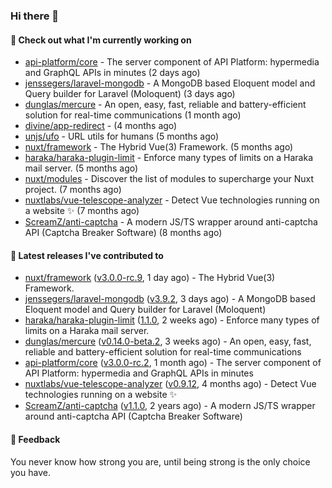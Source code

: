 ### Hi there 👋

#### 👷 Check out what I'm currently working on

- [api-platform/core](https://github.com/api-platform/core) - The server component of API Platform: hypermedia and GraphQL APIs in minutes (2 days ago)
- [jenssegers/laravel-mongodb](https://github.com/jenssegers/laravel-mongodb) - A MongoDB based Eloquent model and Query builder for Laravel (Moloquent) (3 days ago)
- [dunglas/mercure](https://github.com/dunglas/mercure) - An open, easy, fast, reliable and battery-efficient solution for real-time communications (1 month ago)
- [divine/app-redirect](https://github.com/divine/app-redirect) -  (4 months ago)
- [unjs/ufo](https://github.com/unjs/ufo) - URL utils for humans (5 months ago)
- [nuxt/framework](https://github.com/nuxt/framework) - The Hybrid Vue(3) Framework. (5 months ago)
- [haraka/haraka-plugin-limit](https://github.com/haraka/haraka-plugin-limit) - Enforce many types of limits on a Haraka mail server. (5 months ago)
- [nuxt/modules](https://github.com/nuxt/modules) - Discover the list of modules to supercharge your Nuxt project. (7 months ago)
- [nuxtlabs/vue-telescope-analyzer](https://github.com/nuxtlabs/vue-telescope-analyzer) - Detect Vue technologies running on a website ✨ (7 months ago)
- [ScreamZ/anti-captcha](https://github.com/ScreamZ/anti-captcha) - A modern JS/TS wrapper around anti-captcha API (Captcha Breaker Software) (8 months ago)

#### 🔭 Latest releases I've contributed to

- [nuxt/framework](https://github.com/nuxt/framework) ([v3.0.0-rc.9](https://github.com/nuxt/framework/releases/tag/v3.0.0-rc.9), 1 day ago) - The Hybrid Vue(3) Framework.
- [jenssegers/laravel-mongodb](https://github.com/jenssegers/laravel-mongodb) ([v3.9.2](https://github.com/jenssegers/laravel-mongodb/releases/tag/v3.9.2), 3 days ago) - A MongoDB based Eloquent model and Query builder for Laravel (Moloquent)
- [haraka/haraka-plugin-limit](https://github.com/haraka/haraka-plugin-limit) ([1.1.0](https://github.com/haraka/haraka-plugin-limit/releases/tag/1.1.0), 2 weeks ago) - Enforce many types of limits on a Haraka mail server.
- [dunglas/mercure](https://github.com/dunglas/mercure) ([v0.14.0-beta.2](https://github.com/dunglas/mercure/releases/tag/v0.14.0-beta.2), 3 weeks ago) - An open, easy, fast, reliable and battery-efficient solution for real-time communications
- [api-platform/core](https://github.com/api-platform/core) ([v3.0.0-rc.2](https://github.com/api-platform/core/releases/tag/v3.0.0-rc.2), 1 month ago) - The server component of API Platform: hypermedia and GraphQL APIs in minutes
- [nuxtlabs/vue-telescope-analyzer](https://github.com/nuxtlabs/vue-telescope-analyzer) ([v0.9.12](https://github.com/nuxtlabs/vue-telescope-analyzer/releases/tag/v0.9.12), 4 months ago) - Detect Vue technologies running on a website ✨
- [ScreamZ/anti-captcha](https://github.com/ScreamZ/anti-captcha) ([v1.1.0](https://github.com/ScreamZ/anti-captcha/releases/tag/v1.1.0), 2 years ago) - A modern JS/TS wrapper around anti-captcha API (Captcha Breaker Software)

#### 💬 Feedback
You never know how strong you are, until being strong is the only choice you have.